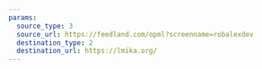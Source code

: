 ```yaml
---
params:
  source_type: 3
  source_url: https://feedland.com/opml?screenname=robalexdev
  destination_type: 2
  destination_url: https://lmika.org/
---
```

